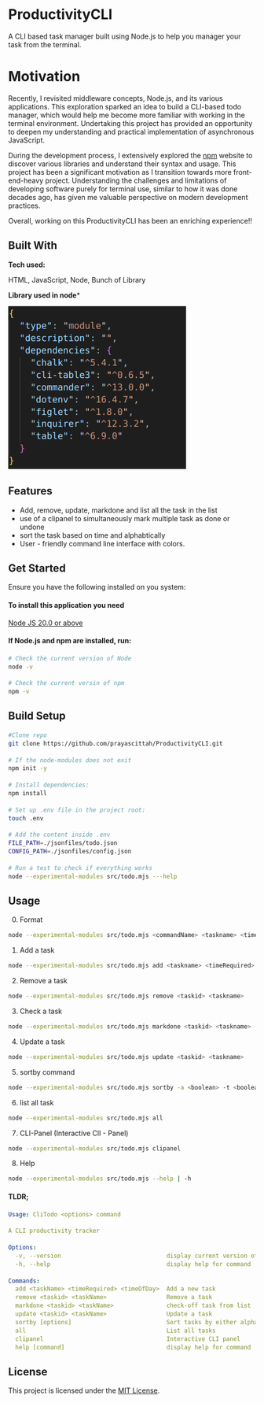# ProductivityCLI

A CLI based task manager built using Node.js to help you manager your task from the terminal.

# Motivation

Recently, I revisited middleware concepts, Node.js, and its various applications. This exploration sparked an idea to build a CLI-based todo manager, which would help me become more familiar with working in the terminal environment. Undertaking this project has provided an opportunity to deepen my understanding and practical implementation of asynchronous JavaScript.

During the development process, I extensively explored the [npm](https://www.npmjs.com/) website to discover various libraries and understand their syntax and usage.  This project has been a significant motivation as I transition towards more front-end-heavy project. Understanding the challenges and limitations of developing software purely for terminal use, similar to how it was done decades ago, has given me valuable perspective on modern development practices.

Overall, working on this ProductivityCLI has been an enriching experience!!

## Built With

**Tech used:** 

HTML, JavaScript, Node, Bunch of Library



**Library used in node***

![alt text](./Images/libraryused.png)



## Features
- Add, remove, update, markdone and list all the task in the list
- use of a clipanel to simultaneously mark multiple task as done or undone
- sort the task based on time and alphabtically
- User - friendly command line interface with colors.

## Get Started
Ensure you have the following installed on you system:

#### To install this application you need 

[Node JS 20.0 or above](https://nodejs.org/en/download/)


#### If Node.js and npm are installed, run:

```bash
# Check the current version of Node
node -v

# Check the current versin of npm
npm -v
```


## Build Setup
```bash
#Clone repo
git clone https://github.com/prayascittah/ProductivityCLI.git

# If the node-modules does not exit
npm init -y

# Install dependencies:
npm install

# Set up .env file in the project root:
touch .env

# Add the content inside .env
FILE_PATH=./jsonfiles/todo.json
CONFIG_PATH=./jsonfiles/config.json

# Run a test to check if everything works
node --experimental-modules src/todo.mjs ---help
```



## Usage
0. Format 

```bash
node --experimental-modules src/todo.mjs <commandName> <taskname> <timeRequired> <timeofday>
```

1. Add a task

```bash
node --experimental-modules src/todo.mjs add <taskname> <timeRequired> <timeofday>
```

2. Remove a task

```bash
node --experimental-modules src/todo.mjs remove <taskid> <taskname>
```

3. Check a task 
```bash
node --experimental-modules src/todo.mjs markdone <taskid> <taskname>
```

4. Update a task
```bash
node --experimental-modules src/todo.mjs update <taskid> <taskname>
```

5. sortby command
```bash
node --experimental-modules src/todo.mjs sortby -a <boolean> -t <boolean>
```

6. list all task
```bash
node --experimental-modules src/todo.mjs all
```

7. CLI-Panel (Interactive ClI - Panel)
```bash
node --experimental-modules src/todo.mjs clipanel
```

8. Help
```bash
node --experimental-modules src/todo.mjs --help | -h
```


#### TLDR;
```yaml
Usage: CliTodo <options> command

A CLI productivity tracker

Options:
  -v, --version                              display current version of command
  -h, --help                                 display help for command

Commands:
  add <taskName> <timeRequired> <timeOfDay>  Add a new task
  remove <taskid> <taskName>                 Remove a task
  markdone <taskid> <taskName>               check-off task from list
  update <taskid> <taskName>                 Update a task
  sortby [options]                           Sort tasks by either alphabetical order | time
  all                                        List all tasks
  clipanel                                   Interactive CLI panel
  help [command]                             display help for command
```


## License
This project is licensed under the [MIT License](LICENSE).
